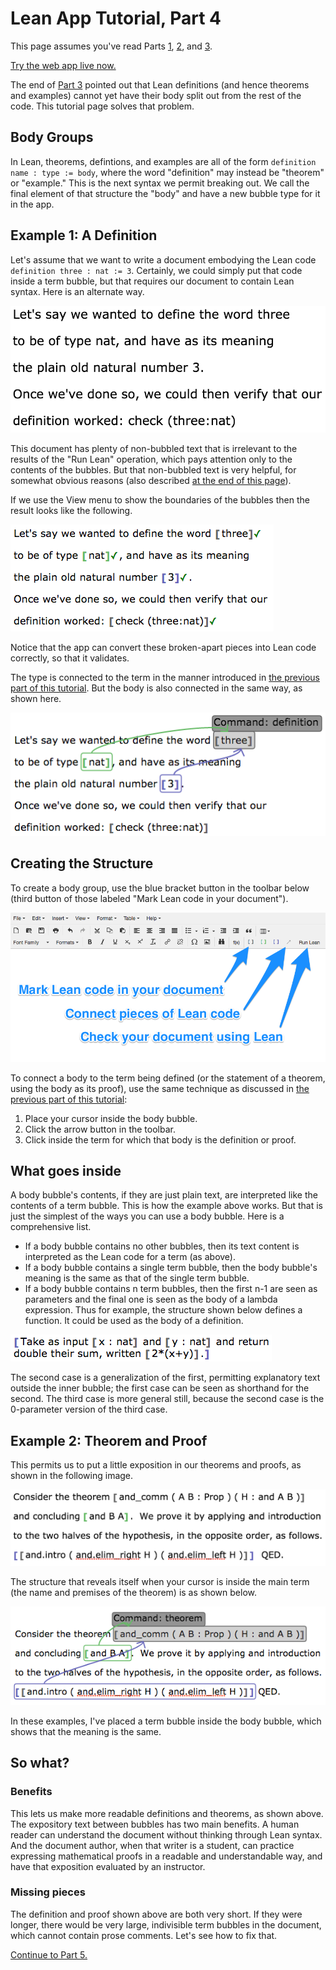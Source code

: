 
# Lean App Tutorial, Part 4

This page assumes you've read Parts [1](tutorial-1.md), [2](tutorial-2.md),
and [3](tutorial-3.md).

[Try the web app live now.](http://nathancarter.github.io/weblurch/app/lean-example.html)

The end of [Part 3](tutorial-3.md) pointed out that Lean definitions (and
hence theorems and examples) cannot yet have their body split out from the
rest of the code.  This tutorial page solves that problem.

## Body Groups

In Lean, theorems, defintions, and examples are all of the form
`definition name : type := body`, where the word "definition" may instead be
"theorem" or "example."  This is the next syntax we permit breaking out.  We
call the final element of that structure the "body" and have a new bubble
type for it in the app.

## Example 1: A Definition

Let's assume that we want to write a document embodying the Lean code
`definition three : nat := 3`.  Certainly, we could simply put that code
inside a term bubble, but that requires our document to contain Lean
syntax.  Here is an alternate way.

![](tut-4-ss-body-clean.png)

This document has plenty of non-bubbled text that is irrelevant to the
results of the "Run Lean" operation, which pays attention only to the
contents of the bubbles.  But that non-bubbled text is very helpful, for
somewhat obvious reasons (also described [at the end of this
page](#benefits)).

If we use the View menu to show the boundaries of the bubbles then the
result looks like the following.

![](tut-4-ss-body-validated.png)

Notice that the app can convert these broken-apart pieces into Lean code
correctly, so that it validates.

The type is connected to the term in the manner introduced in [the previous
part of this tutorial](tutorial-3.md).  But the body is also connected in
the same way, as shown here.

![](tut-4-ss-body-structure.png)

## Creating the Structure

To create a body group, use the blue bracket button in the toolbar below
(third button of those labeled "Mark Lean code in your document").

![](tut-1-ss-buttons.png)

To connect a body to the term being defined (or the statement of a theorem,
using the body as its proof), use the same technique as discussed in [the
previous part of this tutorial](tutorial-3.md):

 1. Place your cursor inside the body bubble.
 1. Click the arrow button in the toolbar.
 1. Click inside the term for which that body is the definition or proof.

## What goes inside

A body bubble's contents, if they are just plain text, are interpreted like
the contents of a term bubble.  This is how the example above works.  But
that is just the simplest of the ways you can use a body bubble.  Here is a
comprehensive list.

 * If a body bubble contains no other bubbles, then its text content is
   interpreted as the Lean code for a term (as above).
 * If a body bubble contains a single term bubble, then the body bubble's
   meaning is the same as that of the single term bubble.
 * If a body bubble contains n term bubbles, then the first n-1 are seen as
   parameters and the final one is seen as the body of a lambda expression.
   Thus for example, the structure shown below defines a function.  It could
   be used as the body of a definition.

![](tut-4-ss-body-as-function.png)

The second case is a generalization of the first, permitting explanatory
text outside the inner bubble; the first case can be seen as shorthand for
the second.  The third case is more general still, because the second case
is the 0-parameter version of the third case.

## Example 2: Theorem and Proof

This permits us to put a little exposition in our theorems and proofs, as
shown in the following image.

![](tut-4-ss-theorem.png)

The structure that reveals itself when your cursor is inside the main term
(the name and premises of the theorem) is as shown below.

![](tut-4-ss-theorem-arrows.png)

In these examples, I've placed a term bubble inside the body bubble, which
shows that the meaning is the same.

## So what?

### Benefits

This lets us make more readable definitions and theorems, as shown above.
The expository text between bubbles has two main benefits.  A human reader
can understand the document without thinking through Lean syntax.  And the
document author, when that writer is a student, can practice expressing
mathematical proofs in a readable and understandable way, and have that
exposition evaluated by an instructor.

### Missing pieces

The definition and proof shown above are both very short.  If they were
longer, there would be very large, indivisible term bubbles in the document,
which cannot contain prose comments.  Let's see how to fix that.

[Continue to Part 5.](tutorial-5.md)
